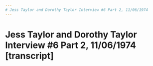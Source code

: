 ```yaml
---
# Jess Taylor and Dorothy Taylor Interview #6 Part 2, 11/06/1974
---
```

# Jess Taylor and Dorothy Taylor Interview #6 Part 2, 11/06/1974 [transcript]